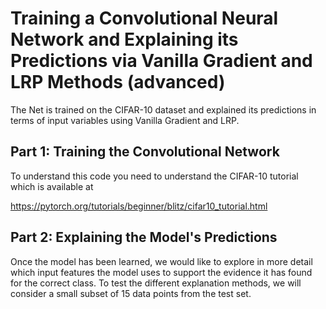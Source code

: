 # Training a Convolutional Neural Network and Explaining its Predictions via Vanilla Gradient and LRP Methods (advanced)

The Net is trained on the CIFAR-10 dataset and explained its predictions in terms of input variables using Vanilla Gradient and LRP.

## Part 1: Training the Convolutional Network

To understand this code you need to understand the CIFAR-10 tutorial which is available at

https://pytorch.org/tutorials/beginner/blitz/cifar10_tutorial.html

## Part 2: Explaining the Model's Predictions

Once the model has been learned, we would like to explore in more detail which input features the model uses to support the evidence it has found for the correct class. To test the different explanation methods, we will consider a small subset of 15 data points from the test set.
